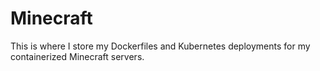 # Minecraft
This is where I store my Dockerfiles and Kubernetes deployments for my containerized Minecraft servers.
